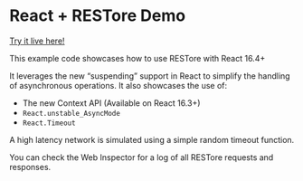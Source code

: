 # React + RESTore Demo

[Try it live here!](https://react-qwmcmhvzdc.now.sh)

This example code showcases how to use RESTore with React 16.4+

It leverages the new “suspending” support in React to simplify the handling of asynchronous operations. It also showcases the use of:

- The new Context API (Available on React 16.3+)
- `React.unstable_AsyncMode`
- `React.Timeout`

A high latency network is simulated using a simple random timeout function.

You can check the Web Inspector for a log of all RESTore requests and responses.
